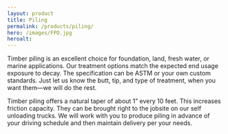 ```yaml
---
layout: product
title: Piling
permalink: /products/piling/
hero: /images/FPO.jpg
heroalt: 
---
```

Timber piling is an excellent choice for foundation, land, fresh water, or marine applications. Our treatment options match the expected end usage exposure to decay. The specification can be ASTM or your own custom standards. Just let us know the butt, tip, and type of treatment, when you want them—we will do the rest.

Timber piling offers a natural taper of about 1” every 10 feet. This increases friction capacity. They can be brought right to the jobsite on our self unloading trucks. We will work with you to produce piling in advance of your driving schedule and then maintain delivery per your needs.